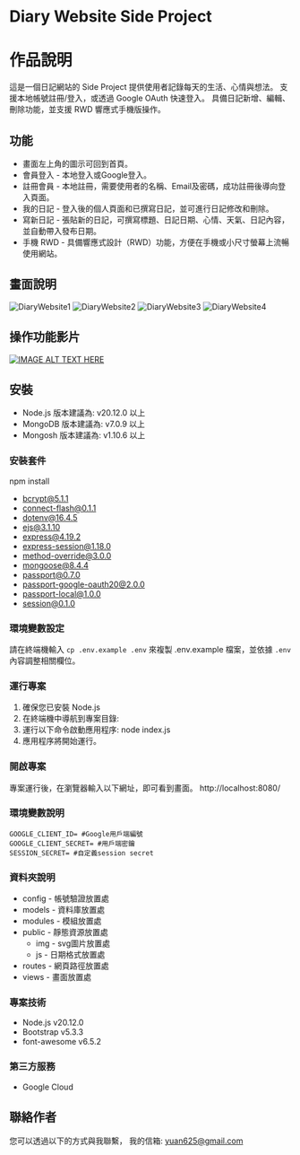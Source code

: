 # Diary Website Side Project

# 作品說明
這是一個日記網站的 Side Project
提供使用者記錄每天的生活、心情與想法。
支援本地帳號註冊/登入，或透過 Google OAuth 快速登入。
具備日記新增、編輯、刪除功能，並支援 RWD 響應式手機版操作。

## 功能
* 畫面左上角的圖示可回到首頁。
* 會員登入 - 本地登入或Google登入。
* 註冊會員 - 本地註冊，需要使用者的名稱、Email及密碼，成功註冊後導向登入頁面。
* 我的日記 - 登入後的個人頁面和已撰寫日記，並可進行日記修改和刪除。
* 寫新日記 - 張貼新的日記，可撰寫標題、日記日期、心情、天氣、日記內容，並自動帶入發布日期。
* 手機 RWD - 具備響應式設計（RWD）功能，方便在手機或小尺寸螢幕上流暢使用網站。

## 畫面說明
![DiaryWebsite1](https://i.meee.com.tw/ODeCFgv.jpg)
![DiaryWebsite2](https://i.meee.com.tw/qQh6w0U.jpg)
![DiaryWebsite3](https://i.meee.com.tw/Y0ws8QL.jpg)
![DiaryWebsite4](https://i.meee.com.tw/3BM03p9.jpg)

## 操作功能影片
[![IMAGE ALT TEXT HERE](https://img.youtube.com/vi/6SwG60dgsgs/0.jpg)](https://www.youtube.com/watch?v=6SwG60dgsgs)

## 安裝
- Node.js 版本建議為: v20.12.0 以上
- MongoDB 版本建議為: v7.0.9 以上
- Mongosh 版本建議為: v1.10.6 以上

### 安裝套件
npm install
- bcrypt@5.1.1
- connect-flash@0.1.1
- dotenv@16.4.5
- ejs@3.1.10
- express@4.19.2
- express-session@1.18.0
- method-override@3.0.0
- mongoose@8.4.4
- passport@0.7.0
- passport-google-oauth20@2.0.0
- passport-local@1.0.0
- session@0.1.0

### 環境變數設定
請在終端機輸入 `cp .env.example .env` 來複製 .env.example 檔案，並依據 `.env` 內容調整相關欄位。

### 運行專案
1. 確保您已安裝 Node.js
2. 在終端機中導航到專案目錄:
3. 運行以下命令啟動應用程序: node index.js
4. 應用程序將開始運行。

### 開啟專案
專案運行後，在瀏覽器輸入以下網址，即可看到畫面。
http://localhost:8080/

### 環境變數說明

```env
GOOGLE_CLIENT_ID= #Google用戶端編號
GOOGLE_CLIENT_SECRET= #用戶端密鑰
SESSION_SECRET= #自定義session secret
```

### 資料夾說明
- config - 帳號驗證放置處
- models - 資料庫放置處
- modules - 模組放置處
- public - 靜態資源放置處
  - img - svg圖片放置處
  - js - 日期格式放置處
- routes - 網頁路徑放置處
- views - 畫面放置處

### 專案技術
- Node.js v20.12.0
- Bootstrap v5.3.3
- font-awesome v6.5.2

### 第三方服務
 - Google Cloud

## 聯絡作者
您可以透過以下的方式與我聯繫，
我的信箱: yuan625@gmail.com
